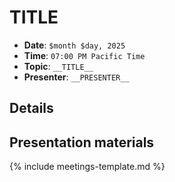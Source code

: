 # __TITLE__

* **Date**: `$month $day, 2025`
* **Time**: `07:00 PM Pacific Time`
* **Topic**: `__TITLE__`
* **Presenter**: `__PRESENTER__`

## Details

## Presentation materials

{% include meetings-template.md %}

